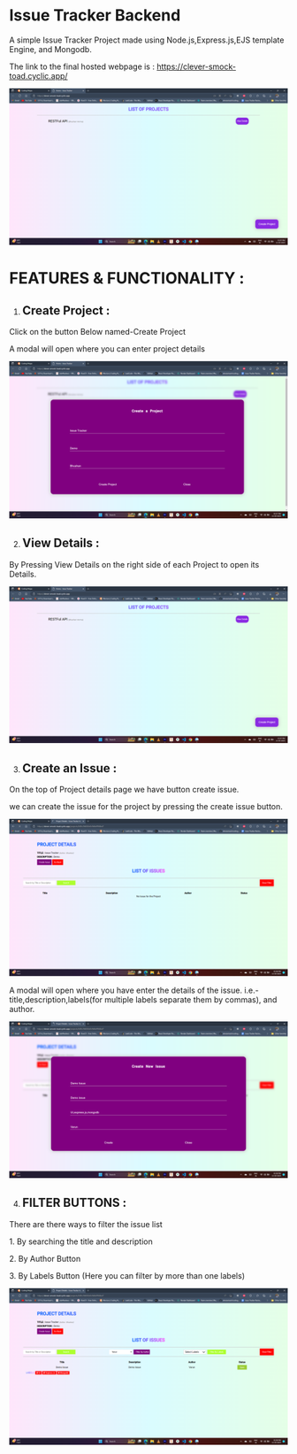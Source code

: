 # Issue Tracker Backend

A simple Issue Tracker Project made using Node.js,Express.js,EJS template Engine, and Mongodb.

The link to the final hosted webpage is : https://clever-smock-toad.cyclic.app/

![image (assets/git/home.png=400*250)](/assets/git/home.png)

# FEATURES & FUNCTIONALITY : 

1. ## Create Project :
 <p>Click on the button Below named-Create Project</p>
 <p>A modal will open where you can enter project details</p>

 ![image (assets/git/alarm-set.png=400*250)](/assets/git/createProject.png)

 2. ## View Details :
 <p>By Pressing View Details on the right side of each Project to open its Details.</p>

  ![image (assets/git/alarm-set.png=400*250)](/assets/git/home.png)

3. ## Create an Issue :
<p>On the top of Project details page we have button create issue.</p>
<p>we can create the issue for the project by pressing the create issue button.</p>

 ![image (assets/git/alarm-list-empty.png=400*250)](/assets/git/issuePage.png)

 <p>A modal will open where you have enter the details of the issue. i.e.-title,description,labels(for multiple labels separate them by commas), and author.</p>

  ![image (assets/git/alarm-list.png=400*250)](/assets/git/createIssue.png)

  4. ## FILTER BUTTONS :
  <p>There are there ways to filter the issue list</p>
  <p>1. By searching the title and description</p>
  <p>2. By Author Button</p>
  <p>3. By Labels Button (Here you can filter by more than one labels)</p>

  ![image (assets/git/alarm-list.png=400*250)](/assets/git/filterpage.png)